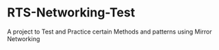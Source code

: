 # RTS-Networking-Test
A project to Test and Practice certain Methods and patterns using Mirror Networking

